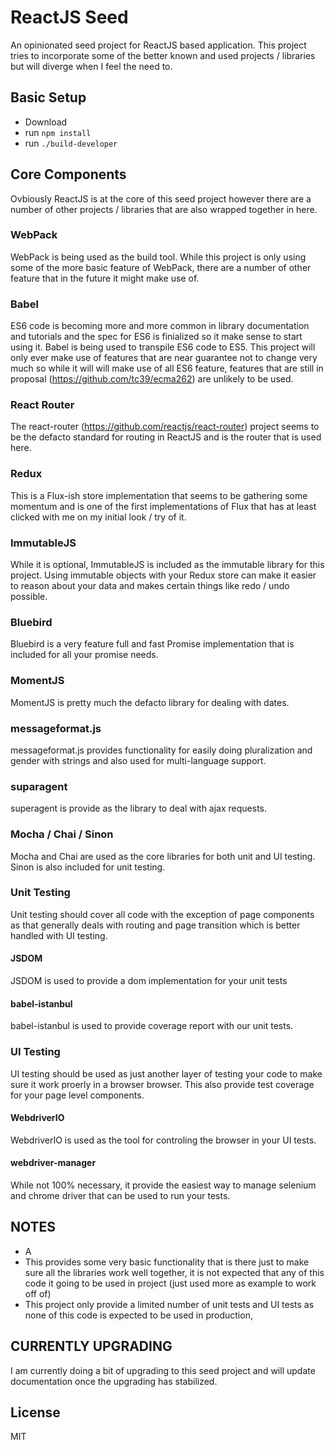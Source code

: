 # ReactJS Seed

An opinionated seed project for ReactJS based application.  This project tries to incorporate some of the better known and used projects / libraries but will diverge when I feel the need to.

## Basic Setup ##

- Download
- run `npm install`
- run `./build-developer`

## Core Components ##

Ovbiously ReactJS is at the core of this seed project however there are a number of other projects / libraries that are also wrapped together in here.

### WebPack ###

WebPack is being used as the build tool.  While this project is only using some of the more basic feature of WebPack, there are a number of other feature that in the future it might make use of.

### Babel ###

ES6 code is becoming more and more common in library documentation and tutorials and the spec for ES6 is finialized so it make sense to start using it.  Babel is being used to transpile ES6 code to ES5.  This project will only ever make use of features that are near guarantee not to change very much so while it will will make use of all ES6 feature, features that are still in proposal (https://github.com/tc39/ecma262) are unlikely to be used.

### React Router ###

The react-router (https://github.com/reactjs/react-router) project seems to be the defacto standard for routing in ReactJS and is the router that is used here.

### Redux ###

This is a Flux-ish store implementation that seems to be gathering some momentum and is one of the first implementations of Flux that has at least clicked with me on my initial look / try of it.

### ImmutableJS ###

While it is optional, ImmutableJS is included as the immutable library for this project.  Using immutable objects with your Redux store can make it easier to reason about your data and makes certain things like redo / undo possible.

### Bluebird ###

Bluebird is a very feature full and fast Promise implementation that is included for all your promise needs.

### MomentJS ###

MomentJS is pretty much the defacto library for dealing with dates.

### messageformat.js ###

messageformat.js provides functionality for easily doing pluralization and gender with strings and also used for multi-language support.

### suparagent ###

superagent is provide as the library to deal with ajax requests.

### Mocha / Chai / Sinon ###

Mocha and Chai are used as the core libraries for both unit and UI testing.  Sinon is also included for unit testing.

### Unit Testing ###

Unit testing should cover all code with the exception of page components as that generally deals with routing and page transition which is better handled with UI testing.

#### JSDOM ####

JSDOM is used to provide a dom implementation for your unit tests

#### babel-istanbul ####

babel-istanbul is used to provide coverage report with our unit tests.

### UI Testing ###

UI testing should be used as just another layer of testing your code to make sure it work proerly in a browser browser.  This also provide test coverage for your page level components.

#### WebdriverIO ####

WebdriverIO is used as the tool for controling the browser in your UI tests.

#### webdriver-manager ####

While not 100% necessary, it provide the easiest way to manage selenium and chrome driver that can be used to run your tests.

## NOTES ##

- A
- This provides some very basic functionality that is there just to make sure all the libraries work well together, it is not expected that any of this code it going to be used in project (just used more as example to work off of)
- This project only provide a limited number of unit tests and UI tests as none of this code is expected to be used in production,

## CURRENTLY UPGRADING ##

I am currently doing a bit of upgrading to this seed project and will update documentation once the upgrading has stabilized.

## License ##

MIT
